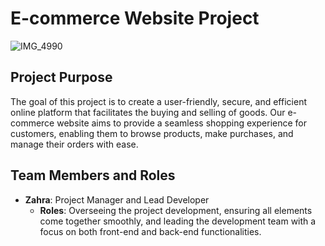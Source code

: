 # E-commerce Website Project

![IMG_4990](https://github.com/Zahra11Mosbal11/portfolio-project-wonders/assets/107762291/37b23fe9-aa9e-4aa8-b224-efdbce155755)

## Project Purpose

The goal of this project is to create a user-friendly, secure, and efficient online platform that facilitates the buying and selling of goods. Our e-commerce website aims to provide a seamless shopping experience for customers, enabling them to browse products, make purchases, and manage their orders with ease.

## Team Members and Roles

- **Zahra**: Project Manager and Lead Developer
  - **Roles**: Overseeing the project development, ensuring all elements come together smoothly, and leading the development team with a focus on both front-end and back-end functionalities.
